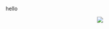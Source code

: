 hello

<div align="center"> <img src="https://metrics.lecoq.io/sun0225SUN?template=classic&config.timezone=Asia%2FShanghai"> </div>
